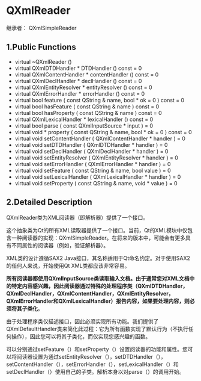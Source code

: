 # QXmlReader

继承者： QXmlSimpleReader

## 1.Public Functions

- virtual	~QXmlReader ()
- virtual QXmlDTDHandler *	DTDHandler () const = 0
- virtual QXmlContentHandler *	contentHandler () const = 0
- virtual QXmlDeclHandler *	declHandler () const = 0
- virtual QXmlEntityResolver *	entityResolver () const = 0
- virtual QXmlErrorHandler *	errorHandler () const = 0
- virtual bool	feature ( const QString & name, bool * ok = 0 ) const = 0
- virtual bool	hasFeature ( const QString & name ) const = 0
- virtual bool	hasProperty ( const QString & name ) const = 0
- virtual QXmlLexicalHandler *	lexicalHandler () const = 0
- virtual bool	parse ( const QXmlInputSource * input ) = 0
- virtual void *	property ( const QString & name, bool * ok = 0 ) const = 0
- virtual void	setContentHandler ( QXmlContentHandler * handler ) = 0
- virtual void	setDTDHandler ( QXmlDTDHandler * handler ) = 0
- virtual void	setDeclHandler ( QXmlDeclHandler * handler ) = 0
- virtual void	setEntityResolver ( QXmlEntityResolver * handler ) = 0
- virtual void	setErrorHandler ( QXmlErrorHandler * handler ) = 0
- virtual void	setFeature ( const QString & name, bool value ) = 0
- virtual void	setLexicalHandler ( QXmlLexicalHandler * handler ) = 0
- virtual void	setProperty ( const QString & name, void * value ) = 0

## 2.Detailed Description

QXmlReader类为XML阅读器（即解析器）提供了一个接口。

这个抽象类为Qt的所有XML读取器提供了一个接口。当前，Qt的XML模块中仅包含一种阅读器的实现：QXmlSimpleReader。在将来的版本中，可能会有更多具有不同属性的阅读器（例如，验证解析器）。

XML类的设计遵循SAX2 Java接口，其名称适用于Qt命名约定。对于使用SAX2的任何人来说，开始使用Qt XML类都应该非常容易。

**所有阅读器都使用QXmlInputSource类读取输入文档。由于通常您对XML文档中的特定内容感兴趣，因此阅读器通过特殊的处理程序类（QXmlDTDHandler，QXmlDeclHandler，QXmlContentHandler，QXmlEntityResolver，QXmlErrorHandler和QXmlLexicalHandler）报告内容，如果要处理内容，则必须将其子类化**。

由于处理程序类仅描述接口，因此必须实现所有功能。我们提供了QXmlDefaultHandler类来简化此过程：它为所有函数实现了默认行为（不执行任何操作），因此您可以将其子类化，而仅实现您感兴趣的函数。

可以分别通过setFeature（）和setProperty（）设置阅读器的功能和属性。您可以将阅读器设置为通过setEntityResolver（），setDTDHandler（），setContentHandler（），setErrorHandler（），setLexicalHandler（）和setDeclHandler（）使用自己的子类。解析本身以对parse（）的调用开始。